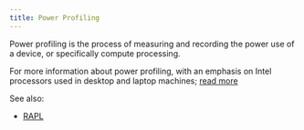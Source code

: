 ```yaml
---
title: Power Profiling
---
```


Power profiling is the process of measuring and recording the power use of a device, or specifically compute processing.

For more information about power profiling, with an emphasis on Intel processors used in desktop and laptop machines; [read more](https://firefox-source-docs.mozilla.org/performance/power_profiling_overview.html)

See also: 
- [RAPL](#rapl)